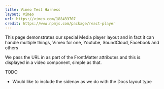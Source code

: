 ```yaml
---
title: Vimeo Test Harness
layout: Vimeo
url: https://vimeo.com/188433707
credit: https://www.npmjs.com/package/react-player
---
```


This page demonstrates our special Media player layout and in fact it can handle multiple things, Vimeo for one, Youtube, SoundCloud, Facebook and others

We pass the URL in as part of the FrontMatter attributes and this is displayed in a video component, simple as that.

TODO

* Would like to include the sidenav as we do with the Docs layout type 